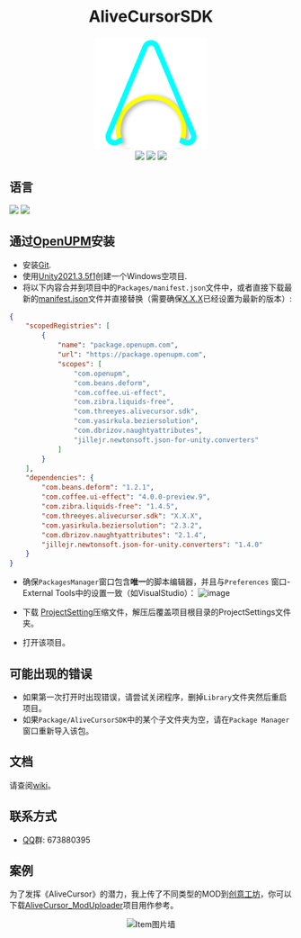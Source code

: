 <h1 align="center">AliveCursorSDK</h1>

<p align="center">
    <img src="https://github.com/Threeyes/AliveCursorSDK/blob/main/Threeyes/SDK/Textures/ACSDK%20Icon.png?raw=true" alt="Logo" width="200px" height="200px" />
    <br />
	<a href="https://download.unity3d.com/download_unity/40eb3a945986/UnityDownloadAssistant-2021.3.5f1.exe"><img src="https://img.shields.io/badge/%20Unity-2021.3.5f1%20-blue" /></a>
	<a href="https://openupm.com/packages/com.threeyes.alivecursor.sdk/"><img src="https://img.shields.io/npm/v/com.threeyes.alivecursor.sdk?label=openupm&amp;registry_uri=https://package.openupm.com" /></a>
	<a href="https://github.com/Threeyes/AliveCursorSDK/blob/main/LICENSE"><img src="https://img.shields.io/badge/License-MIT-brightgreen.svg" /></a>
    <br />
</p>

## 语言
<p float="left">
  <a href="https://github.com/Threeyes/AliveCursorSDK/blob/main/locale/README-zh-CN.md"><img src="https://raw.githubusercontent.com/hampusborgos/country-flags/main/png100px/cn.png"/></a>
    <a href="https://github.com/Threeyes/AliveCursorSDK"><img src="https://raw.githubusercontent.com/hampusborgos/country-flags/main/png100px/us.png"/></a>
</p>

## 通过[OpenUPM](https://openupm.com/packages/com.threeyes.alivecursor.sdk/)安装
+ 安装[Git](https://git-scm.com/).
+ 使用[Unity2021.3.5f1](https://download.unity3d.com/download_unity/40eb3a945986/UnityDownloadAssistant-2021.3.5f1.exe)创建一个Windows空项目.
+ 将以下内容合并到项目中的`Packages/manifest.json`文件中，或者直接下载最新的[manifest.json](https://raw.githubusercontent.com/Threeyes/AliveCursorSDK/main/ProjectConfig~/manifest.json)文件并直接替换（需要确保<u>X.X.X</u>已经设置为最新的版本）:
```json
{
    "scopedRegistries": [
        {
            "name": "package.openupm.com",
            "url": "https://package.openupm.com",
            "scopes": [
                "com.openupm",
                "com.beans.deform",
                "com.coffee.ui-effect",
                "com.zibra.liquids-free",
                "com.threeyes.alivecursor.sdk",
                "com.yasirkula.beziersolution",
                "com.dbrizov.naughtyattributes",
                "jillejr.newtonsoft.json-for-unity.converters"
            ]
        }
    ],
    "dependencies": {
        "com.beans.deform": "1.2.1",
        "com.coffee.ui-effect": "4.0.0-preview.9",
        "com.zibra.liquids-free": "1.4.5",
        "com.threeyes.alivecursor.sdk": "X.X.X",
        "com.yasirkula.beziersolution": "2.3.2",
        "com.dbrizov.naughtyattributes": "2.1.4",
        "jillejr.newtonsoft.json-for-unity.converters": "1.4.0"
    }
}
```
+ 确保`PackagesManager`窗口包含**唯一**的脚本编辑器，并且与`Preferences` 窗口-External Tools中的设置一致（如VisualStudio）：
![image](https://user-images.githubusercontent.com/13210990/180822147-5a917199-279f-4cbb-a073-32e5078e2709.png)

+ 下载 [ProjectSetting](https://raw.githubusercontent.com/Threeyes/AliveCursorSDK/main/ProjectConfig~/ProjectSettings.zip)压缩文件，解压后覆盖项目根目录的ProjectSettings文件夹。
+ 打开该项目。

## 可能出现的错误
+ 如果第一次打开时出现错误，请尝试关闭程序，删掉`Library`文件夹然后重启项目。
+ 如果`Package/AliveCursorSDK`中的某个子文件夹为空，请在`Package Manager`窗口重新导入该包。

## 文档
请查阅[wiki](https://github.com/Threeyes/AliveCursorSDK/wiki/Home-zh-CN)。

## 联系方式
+ [QQ](https://im.qq.com/index/)群: 673880395

## 案例
为了发挥《AliveCursor》的潜力，我上传了不同类型的MOD到[创意工坊](https://steamcommunity.com/profiles/76561199378980403/myworkshopfiles/?appid=1606490)，你可以下载[AliveCursor_ModUploader](https://github.com/Threeyes/AliveCursor_ModUploader)项目用作参考。
<p align="center">
    <img src="https://user-images.githubusercontent.com/13210990/195757514-014d8d7d-b0bf-438c-9e53-40300185e1a2.gif" alt="Item图片墙" width="600px" height="450px" />
    <br />
</p>    
